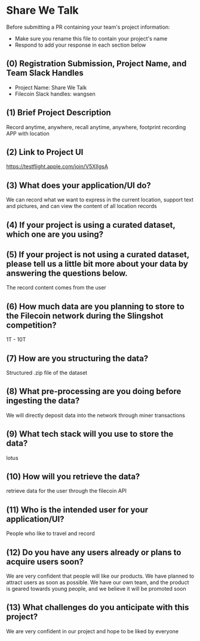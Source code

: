 # Share We Talk

Before submitting a PR containing your team's project information:
- Make sure you rename this file to contain your project's name
- Respond to add your response in each section below

## (0) Registration Submission, Project Name, and Team Slack Handles

- Project Name: Share We Talk 
- Filecoin Slack handles: wangsen 

## (1) Brief Project Description

Record anytime, anywhere, recall anytime, anywhere, footprint recording APP with location

## (2) Link to Project UI

https://testflight.apple.com/join/V5XIIgsA

## (3) What does your application/UI do?

We can record what we want to express in the current location, support text and pictures, and can view the content of all location records

## (4) If your project is using a curated dataset, which one are you using?


## (5) If your project is not using a curated dataset, please tell us a little bit more about your data by answering the questions below.

The record content comes from the user

## (6) How much data are you planning to store to the Filecoin network during the Slingshot competition?

1T - 10T 

## (7) How are you structuring the data?

Structured .zip file of the dataset 

## (8) What pre-processing are you doing before ingesting the data?

We will directly deposit data into the network through miner transactions

## (9)  What tech stack will you use to store the data?

lotus 

## (10) How will you retrieve the data?

retrieve data for the user through the filecoin API

## (11) Who is the intended user for your application/UI?

People who like to travel and record

## (12) Do you have any users already or plans to acquire users soon?

We are very confident that people will like our products. We have planned to attract users as soon as possible. We have our own team, and the product is geared towards young people, and we believe it will be promoted soon 

## (13) What challenges do you anticipate with this project?

We are very confident in our project and hope to be liked by everyone
